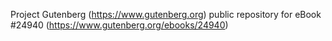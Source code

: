Project Gutenberg (https://www.gutenberg.org) public repository for eBook #24940 (https://www.gutenberg.org/ebooks/24940)
